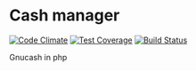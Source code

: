 # Cash manager

[![Code Climate](https://codeclimate.com/github/jUnG3/cash-manager/badges/gpa.svg)](https://codeclimate.com/github/jUnG3/cash-manager)
[![Test Coverage](https://codeclimate.com/github/jUnG3/cash-manager/badges/coverage.svg)](https://codeclimate.com/github/jUnG3/cash-manager/coverage)
[![Build Status](https://travis-ci.org/jUnG3/cash-manager.svg?branch=master)](https://travis-ci.org/jUnG3/cash-manager)

Gnucash in php
